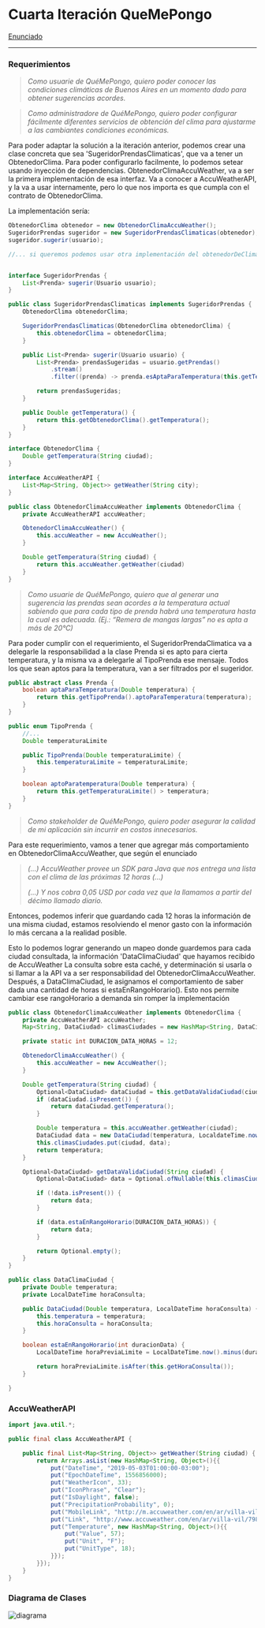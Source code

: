 Cuarta Iteración QueMePongo
===

[Enunciado](https://docs.google.com/document/d/1sy9S9EeIQr8fhatKnfTCgOfjVniJDu2viI-Av0gn0xY/edit#heading=h.uyku9mnteh0t)

___

### Requerimientos
> *Como usuarie de QuéMePongo, quiero poder conocer las condiciones climáticas de Buenos Aires en un momento dado para obtener sugerencias acordes.*

> *Como administradore de QuéMePongo, quiero poder configurar fácilmente diferentes servicios de obtención del clima para ajustarme a las cambiantes condiciones económicas.*

Para poder adaptar la solución a la iteración anterior, podemos crear una clase concreta que sea 'SugeridorPrendasClimaticas', que va a tener un ObtenedorClima. Para poder configurarlo facilmente, lo podemos setear usando inyección de dependencias.
ObtenedorClimaAccuWeather, va a ser la primera implementación de esa interfaz. Va a conocer a AccuWeatherAPI, y la va a usar internamente, pero lo que nos importa es que cumpla con el contrato de ObtenedorClima.


La implementación sería:
```java
ObtenedorClima obtenedor = new ObtenedorClimaAccuWeather();
SugeridorPrendas sugeridor = new SugeridorPrendasClimaticas(obtenedor);
sugeridor.sugerir(usuario);

//... si queremos podemos usar otra implementación del obtenedorDeClima, para el mismo SugeridorDePrendaClimatica, cumpliendo la 'configuración fácil de servicio de obtención de clima'
```
```java

interface SugeridorPrendas {
    List<Prenda> sugerir(Usuario usuario);
}

public class SugeridorPrendasClimaticas implements SugeridorPrendas {
    ObtenedorClima obtenedorClima;

    SugeridorPrendasClimaticas(ObtenedorClima obtenedorClima) {
        this.obtenedorClima = obtenedorClima;
    }

    public List<Prenda> sugerir(Usuario usuario) {
        List<Prenda> prendasSugeridas = usuario.getPrendas()
            .stream()
            .filter((prenda) -> prenda.esAptaParaTemperatura(this.getTemperatura()));

        return prendasSugeridas;
    }

    public Double getTemperatura() {
        return this.getObtenedorClima().getTemperatura();
    }
}

interface ObtenedorClima {
    Double getTemperatura(String ciudad);
}

interface AccuWeatherAPI {
    List<Map<String, Object>> getWeather(String city);
}

public class ObtenedorClimaAccuWeather implements ObtenedorClima {
    private AccuWeatherAPI accuWeather;

    ObtenedorClimaAccuWeather() {
        this.accuWeather = new AccuWeather();
    }

    Double getTemperatura(String ciudad) {
        return this.accuWeather.getWeather(ciudad)
    }
}

```
> *Como usuarie de QuéMePongo, quiero que al generar una sugerencia las prendas sean acordes a la temperatura actual sabiendo que para cada tipo de prenda habrá una temperatura hasta la cual es adecuada. (Ej.: “Remera de mangas largas” no es apta a más de 20°C)*

Para poder cumplir con el requerimiento, el SugeridorPrendaClimatica va a delegarle la responsabilidad a la clase Prenda si es apto para cierta temperatura, y la misma va a delegarle al TipoPrenda ese mensaje.
Todos los que sean aptos para la temperatura, van a ser filtrados por el sugeridor.

```java
public abstract class Prenda {
    boolean aptaParaTemperatura(Double temperatura) {
        return this.getTipoPrenda().aptoParaTemperatura(temperatura);
    }
}

public enum TipoPrenda {
    //...
    Double temperaturaLimite

    public TipoPrenda(Double temperaturaLimite) {
        this.temperaturaLimite = temperaturaLimite;
    }

    boolean aptoParatemperatura(Double temperatura) {
        return this.getTemperaturaLimite() > temperatura;
    }
}
```


> *Como stakeholder de QuéMePongo, quiero poder asegurar la calidad de mi aplicación sin incurrir en costos innecesarios.*

Para este requerimiento, vamos a tener que agregar más comportamiento en ObtenedorClimaAccuWeather, que según el enunciado

> *(...) AccuWeather provee un SDK para Java que nos entrega una lista con el clima de las próximas 12 horas (...)*
>
> *(...) Y nos cobra 0,05 USD por cada vez que la llamamos a partir del décimo llamado diario.*

Entonces, podemos inferir que guardando cada 12 horas la información de una misma ciudad, estamos resolviendo el menor gasto con la información lo más cercana a la realidad posible.

Esto lo podemos lograr generando un mapeo donde guardemos para cada ciudad consultada, la información 'DataClimaCiudad' que hayamos recibido de AccuWeather
La consulta sobre esta caché, y determinación si usarla o si llamar a la API va a ser responsabilidad del ObtenedorClimaAccuWeather.
Después, a DataClimaCiudad, le asignamos el comportamiento de saber dada una cantidad de horas si estaEnRangoHorario(). Esto nos permite cambiar ese rangoHorario a demanda sin romper la implementación
```java
public class ObtenedorClimaAccuWeather implements ObtenedorClima {
    private AccuWeatherAPI accuWeather;
    Map<String, DataCiudad> climasCiudades = new HashMap<String, DataCiudad>();

    private static int DURACION_DATA_HORAS = 12;

    ObtenedorClimaAccuWeather() {
        this.accuWeather = new AccuWeather();
    }

    Double getTemperatura(String ciudad) {
        Optional<DataCiudad> dataCiudad = this.getDataValidaCiudad(ciudad);
        if (dataCiudad.isPresent()) {
            return dataCiudad.getTemperatura();
        }

        Double temperatura = this.accuWeather.getWeather(ciudad);
        DataCiudad data = new DataCiudad(temperatura, LocaldateTime.now());
        this.climasCiudades.put(ciudad, data);
        return temperatura;
    }

    Optional<DataCiudad> getDataValidaCiudad(String ciudad) {
        Optional<DataCiudad> data = Optional.ofNullable(this.climasCiudades.get(ciudad));

        if (!data.isPresent()) {
            return data;
        }

        if (data.estaEnRangoHorario(DURACION_DATA_HORAS)) {
            return data;
        }

        return Optional.empty();
    }
}

public class DataClimaCiudad {
    private Double temperatura;
    private LocalDateTime horaConsulta;

    public DataCiudad(Double temperatura, LocalDateTime horaConsulta) {
        this.temperatura = temperatura;
        this.horaConsulta = horaConsulta;
    }

    boolean estaEnRangoHorario(int duracionData) {
        LocalDateTime horaPreviaLimite = LocalDateTime.now().minus(duracionData, ChronoUnit.HOURS);

        return horaPreviaLimite.isAfter(this.getHoraConsulta());
    }

}
```

### AccuWeatherAPI
```java
import java.util.*;

public final class AccuWeatherAPI {

    public final List<Map<String, Object>> getWeather(String ciudad) {
		return Arrays.asList(new HashMap<String, Object>(){{
			put("DateTime", "2019-05-03T01:00:00-03:00");
			put("EpochDateTime", 1556856000);
			put("WeatherIcon", 33);
			put("IconPhrase", "Clear");
			put("IsDaylight", false);
			put("PrecipitationProbability", 0);
			put("MobileLink", "http://m.accuweather.com/en/ar/villa-vil/7984/");
			put("Link", "http://www.accuweather.com/en/ar/villa-vil/7984");
			put("Temperature", new HashMap<String, Object>(){{
				put("Value", 57);
				put("Unit", "F");
				put("UnitType", 18);
			}});
		}});
	}
}
```

### Diagrama de Clases

![diagrama](./que-me-pongo-4.png)